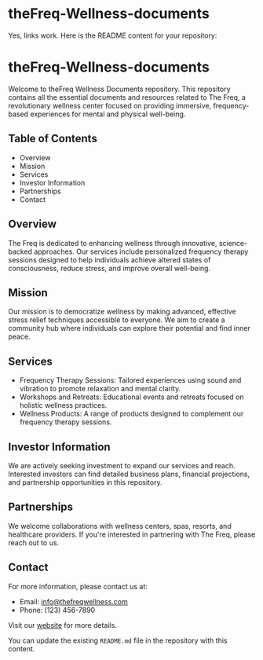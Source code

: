 # theFreq-Wellness-documents
Yes, links work. Here is the README content for your repository:

# theFreq-Wellness-documents

Welcome to theFreq Wellness Documents repository. This repository contains all the essential documents and resources related to The Freq, a revolutionary wellness center focused on providing immersive, frequency-based experiences for mental and physical well-being.

## Table of Contents
- Overview
- Mission
- Services
- Investor Information
- Partnerships
- Contact

## Overview
The Freq is dedicated to enhancing wellness through innovative, science-backed approaches. Our services include personalized frequency therapy sessions designed to help individuals achieve altered states of consciousness, reduce stress, and improve overall well-being.

## Mission
Our mission is to democratize wellness by making advanced, effective stress relief techniques accessible to everyone. We aim to create a community hub where individuals can explore their potential and find inner peace.

## Services
- Frequency Therapy Sessions: Tailored experiences using sound and vibration to promote relaxation and mental clarity.
- Workshops and Retreats: Educational events and retreats focused on holistic wellness practices.
- Wellness Products: A range of products designed to complement our frequency therapy sessions.

## Investor Information
We are actively seeking investment to expand our services and reach. Interested investors can find detailed business plans, financial projections, and partnership opportunities in this repository.

## Partnerships
We welcome collaborations with wellness centers, spas, resorts, and healthcare providers. If you're interested in partnering with The Freq, please reach out to us.

## Contact
For more information, please contact us at:
- Email: info@thefreqwellness.com
- Phone: (123) 456-7890

Visit our [website](https://thefreqwellness.com) for more details.

You can update the existing `README.md` file in the repository with this content.
